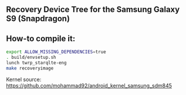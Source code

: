 ## Recovery Device Tree for the Samsung Galaxy S9 (Snapdragon)

## How-to compile it:

```sh
export ALLOW_MISSING_DEPENDENCIES=true
. build/envsetup.sh
lunch twrp_starqlte-eng
make recoveryimage
```

Kernel source:
https://github.com/mohammad92/android_kernel_samsung_sdm845
